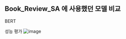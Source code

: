 ## Book_Review_SA 에 사용했던 모델 비교

BERT

성능 평가
![image](https://github.com/user-attachments/assets/72d7e899-93bf-430f-b37c-97a69ac3e793)


